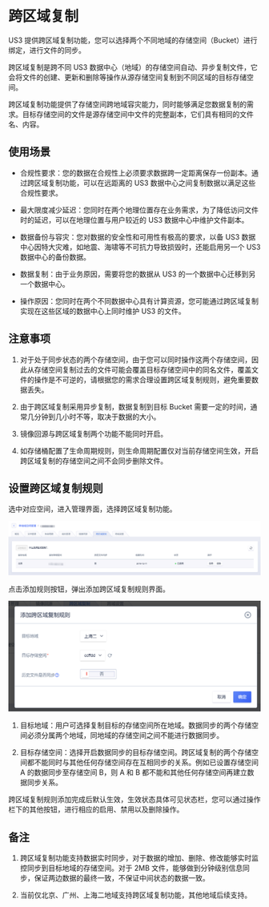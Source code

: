 

# 跨区域复制

US3 提供跨区域复制功能，您可以选择两个不同地域的存储空间（Bucket）进行绑定，进行文件的同步。

跨区域复制是跨不同 US3 数据中心（地域）的存储空间自动、异步复制文件，它会将文件的创建、更新和删除等操作从源存储空间复制到不同区域的目标存储空间。

跨区域复制功能提供了存储空间跨地域容灾能力，同时能够满足您数据复制的需求。目标存储空间的文件是源存储空间中文件的完整副本，它们具有相同的文件名、内容。

## 使用场景

* 合规性要求：您的数据在合规性上必须要求数据跨一定距离保存一份副本。通过跨区域复制功能，可以在远距离的 US3 数据中心之间复制数据以满足这些合规性要求。

* 最大限度减少延迟：您同时在两个地理位置存在业务需求，为了降低访问文件时的延迟，可以在地理位置与用户较近的 US3 数据中心中维护文件副本。

* 数据备份与容灾：您对数据的安全性和可用性有极高的要求，以备 US3 数据中心因特大灾难，如地震、海啸等不可抗力导致损毁时，还能启用另一个 US3 数据中心的备份数据。

* 数据复制：由于业务原因，需要将您的数据从 US3 的一个数据中心迁移到另一个数据中心。

* 操作原因：您同时在两个不同数据中心具有计算资源，您可能通过跨区域复制实现在这些区域的数据中心上同时维护 US3 的文件。

## 注意事项

1. 对于处于同步状态的两个存储空间，由于您可以同时操作这两个存储空间，因此从存储空间复制过去的文件可能会覆盖目标存储空间中的同名文件，覆盖文件的操作是不可逆的，请根据您的需求合理设置跨区域复制规则，避免重要数据丢失。

2. 由于跨区域复制采用异步复制，数据复制到目标 Bucket 需要一定的时间，通常几分钟到几小时不等，取决于数据的大小。

3. 镜像回源与跨区域复制两个功能不能同时开启。

4. 如存储桶配置了生命周期规则，则生命周期配置仅对当前存储空间生效，开启跨区域复制的存储空间之间不会同步删除文件。

## 设置跨区域复制规则

选中对应空间，进入管理界面，选择跨区域复制功能。

![](/images/跨区域复制1.png)

点击添加规则按钮，弹出添加跨区域复制规则界面。

![](/images/跨区域复制2.png)

1. 目标地域：用户可选择复制目标的存储空间所在地域。数据同步的两个存储空间必须分属两个地域，同地域的存储空间之间不能进行数据同步。

2. 目标存储空间：选择开启数据同步的目标存储空间。跨区域复制的两个存储空间都不能同时与其他任何存储空间存在互相同步的关系。例如已设置存储空间 A 的数据同步至存储空间 B，则 A 和 B 都不能和其他任何存储空间再建立数据同步关系。

跨区域复制规则添加完成后默认生效，生效状态具体可见状态栏，您可以通过操作栏下的其他按钮，进行相应的启用、禁用以及删除操作。

## 备注

1. 跨区域复制功能支持数据实时同步，对于数据的增加、删除、修改能够实时监控同步到目标地域的存储空间。对于 2MB 文件，能够做到分钟级别信息同步，保证两边数据的最终一致，不保证中间状态的数据一致。

2. 当前仅北京、广州、上海二地域支持跨区域复制功能，其他地域后续支持。

